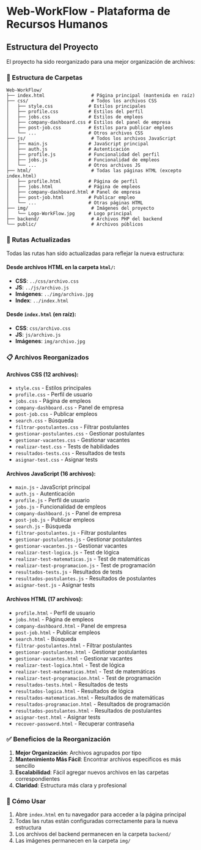 # Web-WorkFlow - Plataforma de Recursos Humanos

## Estructura del Proyecto

El proyecto ha sido reorganizado para una mejor organización de archivos:

### 📁 Estructura de Carpetas

```
Web-WorkFlow/
├── index.html                 # Página principal (mantenida en raíz)
├── css/                       # Todos los archivos CSS
│   ├── style.css             # Estilos principales
│   ├── profile.css           # Estilos del perfil
│   ├── jobs.css              # Estilos de empleos
│   ├── company-dashboard.css # Estilos del panel de empresa
│   ├── post-job.css          # Estilos para publicar empleos
│   └── ...                   # Otros archivos CSS
├── js/                        # Todos los archivos JavaScript
│   ├── main.js               # JavaScript principal
│   ├── auth.js               # Autenticación
│   ├── profile.js            # Funcionalidad del perfil
│   ├── jobs.js               # Funcionalidad de empleos
│   └── ...                   # Otros archivos JS
├── html/                      # Todas las páginas HTML (excepto index.html)
│   ├── profile.html          # Página de perfil
│   ├── jobs.html             # Página de empleos
│   ├── company-dashboard.html # Panel de empresa
│   ├── post-job.html         # Publicar empleo
│   └── ...                   # Otras páginas HTML
├── img/                       # Imágenes del proyecto
│   └── Logo-WorkFlow.jpg     # Logo principal
├── backend/                   # Archivos PHP del backend
└── public/                    # Archivos públicos
```

### 🔗 Rutas Actualizadas

Todas las rutas han sido actualizadas para reflejar la nueva estructura:

#### Desde archivos HTML en la carpeta `html/`:
- **CSS**: `../css/archivo.css`
- **JS**: `../js/archivo.js`
- **Imágenes**: `../img/archivo.jpg`
- **Index**: `../index.html`

#### Desde `index.html` (en raíz):
- **CSS**: `css/archivo.css`
- **JS**: `js/archivo.js`
- **Imágenes**: `img/archivo.jpg`

### 📋 Archivos Reorganizados

#### Archivos CSS (12 archivos):
- `style.css` - Estilos principales
- `profile.css` - Perfil de usuario
- `jobs.css` - Página de empleos
- `company-dashboard.css` - Panel de empresa
- `post-job.css` - Publicar empleos
- `search.css` - Búsqueda
- `filtrar-postulantes.css` - Filtrar postulantes
- `gestionar-postulantes.css` - Gestionar postulantes
- `gestionar-vacantes.css` - Gestionar vacantes
- `realizar-test.css` - Tests de habilidades
- `resultados-tests.css` - Resultados de tests
- `asignar-test.css` - Asignar tests

#### Archivos JavaScript (16 archivos):
- `main.js` - JavaScript principal
- `auth.js` - Autenticación
- `profile.js` - Perfil de usuario
- `jobs.js` - Funcionalidad de empleos
- `company-dashboard.js` - Panel de empresa
- `post-job.js` - Publicar empleos
- `search.js` - Búsqueda
- `filtrar-postulantes.js` - Filtrar postulantes
- `gestionar-postulantes.js` - Gestionar postulantes
- `gestionar-vacantes.js` - Gestionar vacantes
- `realizar-test-logica.js` - Test de lógica
- `realizar-test-matematicas.js` - Test de matemáticas
- `realizar-test-programacion.js` - Test de programación
- `resultados-tests.js` - Resultados de tests
- `resultados-postulantes.js` - Resultados de postulantes
- `asignar-test.js` - Asignar tests

#### Archivos HTML (17 archivos):
- `profile.html` - Perfil de usuario
- `jobs.html` - Página de empleos
- `company-dashboard.html` - Panel de empresa
- `post-job.html` - Publicar empleos
- `search.html` - Búsqueda
- `filtrar-postulantes.html` - Filtrar postulantes
- `gestionar-postulantes.html` - Gestionar postulantes
- `gestionar-vacantes.html` - Gestionar vacantes
- `realizar-test-logica.html` - Test de lógica
- `realizar-test-matematicas.html` - Test de matemáticas
- `realizar-test-programacion.html` - Test de programación
- `resultados-tests.html` - Resultados de tests
- `resultados-logica.html` - Resultados de lógica
- `resultados-matematicas.html` - Resultados de matemáticas
- `resultados-programacion.html` - Resultados de programación
- `resultados-postulantes.html` - Resultados de postulantes
- `asignar-test.html` - Asignar tests
- `recover-password.html` - Recuperar contraseña

### ✅ Beneficios de la Reorganización

1. **Mejor Organización**: Archivos agrupados por tipo
2. **Mantenimiento Más Fácil**: Encontrar archivos específicos es más sencillo
3. **Escalabilidad**: Fácil agregar nuevos archivos en las carpetas correspondientes
4. **Claridad**: Estructura más clara y profesional

### 🚀 Cómo Usar

1. Abre `index.html` en tu navegador para acceder a la página principal
2. Todas las rutas están configuradas correctamente para la nueva estructura
3. Los archivos del backend permanecen en la carpeta `backend/`
4. Las imágenes permanecen en la carpeta `img/` 